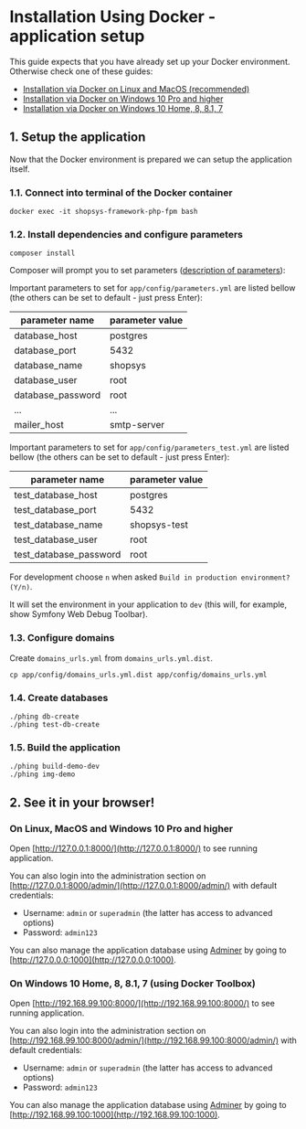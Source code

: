 # Installation Using Docker - application setup

This guide expects that you have already set up your Docker environment. Otherwise check one of these guides:
- [Installation via Docker on Linux and MacOS (recommended)](docs/introduction/installation-using-docker-linux-macos.md)
- [Installation via Docker on Windows 10 Pro and higher](docs/introduction/installation-using-docker-windows-10-pro-higher.md)
- [Installation via Docker on Windows 10 Home, 8, 8.1, 7](docs/introduction/installation-using-docker-windows-10-lower.md)

## 1. Setup the application
Now that the Docker environment is prepared we can setup the application itself.

### 1.1. Connect into terminal of the Docker container
```
docker exec -it shopsys-framework-php-fpm bash
```

### 1.2. Install dependencies and configure parameters
```
composer install
```

Composer will prompt you to set parameters ([description of parameters](installation-guide.md#2-install-dependencies-and-configure-parameters)):

Important parameters to set for `app/config/parameters.yml` are listed bellow (the others can be set to default - just press Enter):

| parameter name    | parameter value |
| ----------------- | --------------- |
| database_host     | postgres        |
| database_port     | 5432            |
| database_name     | shopsys         |
| database_user     | root            |
| database_password | root            |
| ...               | ...             |
| mailer_host       | smtp-server     |

Important parameters to set for `app/config/parameters_test.yml` are listed bellow (the others can be set to default - just press Enter):

| parameter name         | parameter value |
| ---------------------- | --------------- |
| test_database_host     | postgres        |
| test_database_port     | 5432            |
| test_database_name     | shopsys-test    |
| test_database_user     | root            |
| test_database_password | root            |

For development choose `n` when asked `Build in production environment? (Y/n)`.

It will set the environment in your application to `dev` (this will, for example, show Symfony Web Debug Toolbar).

### 1.3. Configure domains
Create `domains_urls.yml` from `domains_urls.yml.dist`.

```
cp app/config/domains_urls.yml.dist app/config/domains_urls.yml
```

### 1.4. Create databases
```
./phing db-create
./phing test-db-create
```

### 1.5. Build the application
```
./phing build-demo-dev
./phing img-demo
```

## 2. See it in your browser!

### On Linux, MacOS and Windows 10 Pro and higher
Open [http://127.0.0.1:8000/](http://127.0.0.1:8000/) to see running application.

You can also login into the administration section on [http://127.0.0.1:8000/admin/](http://127.0.0.1:8000/admin/) with default credentials:
* Username: `admin` or `superadmin` (the latter has access to advanced options)
* Password: `admin123`

You can also manage the application database using [Adminer](https://www.adminer.org) by going to [http://127.0.0.0:1000](http://127.0.0.0:1000).

### On Windows 10 Home, 8, 8.1, 7 (using Docker Toolbox)
Open [http://192.168.99.100:8000/](http://192.168.99.100:8000/) to see running application.

You can also login into the administration section on [http://192.168.99.100:8000/admin/](http://192.168.99.100:8000/admin/) with default credentials:
* Username: `admin` or `superadmin` (the latter has access to advanced options)
* Password: `admin123`

You can also manage the application database using [Adminer](https://www.adminer.org) by going to [http://192.168.99.100:1000](http://192.168.99.100:1000).
